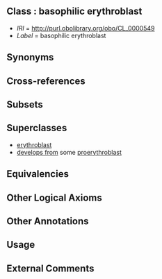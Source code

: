 
## Class : basophilic erythroblast

 * *IRI* = http://purl.obolibrary.org/obo/CL_0000549
 * *Label* = basophilic erythroblast

## Synonyms


## Cross-references


## Subsets


## Superclasses

 * [erythroblast](../../CL/65/CL_0000765.md)
 * [develops from](../../RO/02/RO_0002202.md) some [proerythroblast](../../CL/47/CL_0000547.md)

## Equivalencies


## Other Logical Axioms


## Other Annotations


## Usage


## External Comments

